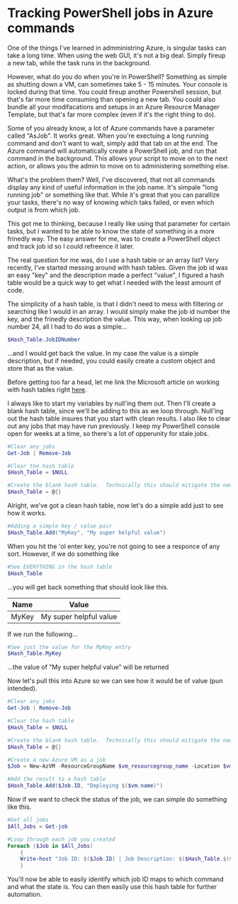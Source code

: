 # Tracking PowerShell jobs in Azure commands

One of the things I've learned in admministring Azure, is singular tasks can take a long time.  When using the web GUI, it's not a big deal.  Simply fireup a new tab, while the task runs in the background.

However, what do you do when you're in PowerShell?  Something as simple as shutting down a VM, can sometimes take 5 - 15 minutes.  Your console is locked during that time.  You could fireup another Powershell session, but that's far more time consuming than opening a new tab.  You could also bundle all your modifacations and setups in an Azure Resource Manager Template, but that's far more complex (even if it's the right thing to do).

Some of you already know, a lot of Azure commands have a parameter called "AsJob".  It works great.  When you're exectuing a long running command and don't want to wait, simply add that tab on at the end.  The Azure command will automatically create a PowerShell job, and run that command in the background.  This allows your script to move on to the next action, or allows you the admin to move on to administering something else.

What's the problem them?  Well, I've discovered, that not all commands display any kind of useful information in the job name.  It's simpale "long running job" or something like that.  While it's great that you can parallize your tasks, there's no way of knowing which taks failed, or even which output is from which job.

This got me to thinking, because I really like using that parameter for certain tasks, but I wanted to be able to know the state of something in a more frinedly way.  The easy answer for me, was to create a PowerShell object and track job id so I could refreence it later.

The real question for me was, do I use a hash table or an array list?  Very recently, I've started messing around with hash tables.  Given the job id was an easy "key" and the description made a perfect "value", I figured a hash table would be a quick way to get what I needed with the least amount of code.

The simplicity of a hash table, is that I didn't need to mess with filtering or searching like I would in an array.  I would simply make the job id number the key, and the frinedly description the value.  This way, when looking up job number 24, all I had to do was a simple...

```PowerShell
$Hash_Table.JobIDNumber
```

...and I would get back the value.  In my case the value is a simple description, but if needed, you could easily create a custom object and store that as the value.

Before getting too far a head, let me link the Microsoft article on working with hash tables right [here](https://docs.microsoft.com/en-us/powershell/module/microsoft.powershell.core/about/about_hash_tables?view=powershell-7).  


I always like to start my variables by null'ing them out.  Then I'll create a blank hash table, since we'll be adding to this as we loop through.  Null'ing out the hash table insures that you start with clean results.  I also like to clear out any jobs that may have run previously.  I keep my PowerShell console open for weeks at a time, so there's a lot of opperunity for stale jobs.

```PowerShell
#Clear any jobs
Get-Job | Remove-Job

#Clear the hash table
$Hash_Table = $NULL

#Create the blank hash table.  Technically this should mitigate the need for null'ing it out, but call me paranoid I guess.
$Hash_Table = @{}
```

Alright, we've got a clean hash table, now let's do a simple add just to see how it works.

```PowerShell
#Adding a simple key / value pair
$Hash_Table.Add("MyKey", "My super helpful value")
```

When you hit the 'ol enter key, you're not going to see a responce of any sort.  However, if we do something like

```PowerShell
#See EVERYTHING in the hash table
$Hash_Table
```
...you will get back something that should look like this.

| Name | Value |
| ----------- | ----------- |
| MyKey | My super helpful value |

If we run the following...

```PowerShell
#See just the value for the MyKey entry
$Hash_Table.MyKey
```
...the value of "My super helpful value" will be returned

Now let's pull this into Azure so we can see how it would be of value (pun intended). 

```PowerShell
#Clear any jobs
Get-Job | Remove-Job

#Clear the hash table
$Hash_Table = $NULL

#Create the blank hash table.  Technically this should mitigate the need for null'ing it out, but call me paranoid I guess.
$Hash_Table = @{}

#Create a new Azure VM as a job
$Job = New-AzVM -ResourceGroupName $vm_resourcegroup_name -Location $vm_location -VM $vm -Zone $vm_zone -AsJob

#Add the result to a hash table
$Hash_Table.Add($Job.ID, "Deploying $($vm.name)")
```

Now if we want to check the status of the job, we can simple do something like this.

```PowerShell
#Get all jobs
$All_Jobs = Get-job

#Loop through each job you created
Foreach ($Job in $All_Jobs)
    {
    Write-host "Job ID: $($Job.ID) | Job Description: $($Hash_Table.$($Job.ID)) | Job State: $($Job.State)"
    }

```
You'll now be able to easily identify which job ID maps to which command and what the state is.  You can then easily use this hash table for further automation.


